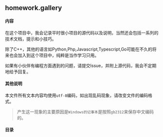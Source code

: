 ## homework.gallery

#### 内容

在这个项目中，我会记录平时很小项目的源代码以及说明，当然还会包括一系列的技术文档，提示和小技巧。

除了C++，其他的语言如Python,Php,Javascript,Typescript,Go可能在不久的将来也会加入到这个项目中，纯粹是当作学习只用。

如果有小伙伴有编程方面遇到的问题，请提交Issue，并附上源代码，我会不定期地给予回复。

#### 其他说明

本文件所有文本内容均使用`utf-8`编码，如出现乱码现象，请改变文件的编码格式。

> 产生这一现象的主要原因是`Windows的记事本`是按照`gb2312`来保存中文编码的。

#### 目录

